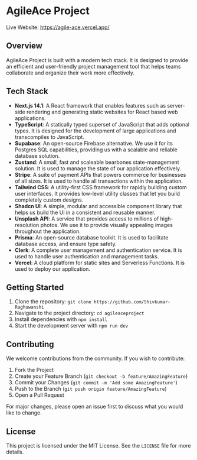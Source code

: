 # AgileAce Project

Live Website: https://agile-ace.vercel.app/

## Overview

AgileAce Project is built with a modern tech stack. It is designed to provide an efficient and user-friendly project management tool that helps teams collaborate and organize their work more effectively.

## Tech Stack

- **Next.js 14.1**: A React framework that enables features such as server-side rendering and generating static websites for React based web applications.
- **TypeScript**: A statically typed superset of JavaScript that adds optional types. It is designed for the development of large applications and transcompiles to JavaScript.
- **Supabase**: An open-source Firebase alternative. We use it for its Postgres SQL capabilities, providing us with a scalable and reliable database solution.
- **Zustand**: A small, fast and scaleable bearbones state-management solution. It is used to manage the state of our application effectively.
- **Stripe**: A suite of payment APIs that powers commerce for businesses of all sizes. It is used to handle all transactions within the application.
- **Tailwind CSS**: A utility-first CSS framework for rapidly building custom user interfaces. It provides low-level utility classes that let you build completely custom designs.
- **Shadcn UI**: A simple, modular and accessible component library that helps us build the UI in a consistent and reusable manner.
- **Unsplash API**: A service that provides access to millions of high-resolution photos. We use it to provide visually appealing images throughout the application.
- **Prisma**: An open-source database toolkit. It is used to facilitate database access, and ensure type safety.
- **Clerk**: A complete user management and authentication service. It is used to handle user authentication and management tasks.
- **Vercel**: A cloud platform for static sites and Serverless Functions. It is used to deploy our application.

## Getting Started

1. Clone the repository: `git clone https://github.com/Shivkumar-Raghuwanshi`
2. Navigate to the project directory: `cd agileaceproject`
3. Install dependencies with `npm install`
4. Start the development server with `npm run dev`

## Contributing

We welcome contributions from the community. If you wish to contribute:

1. Fork the Project
2. Create your Feature Branch (`git checkout -b feature/AmazingFeature`)
3. Commit your Changes (`git commit -m 'Add some AmazingFeature'`)
4. Push to the Branch (`git push origin feature/AmazingFeature`)
5. Open a Pull Request

For major changes, please open an issue first to discuss what you would like to change.

## License

This project is licensed under the MIT License. See the `LICENSE` file for more details.
